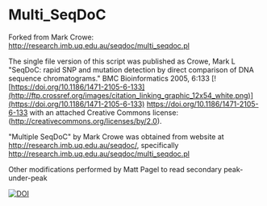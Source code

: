 # Multi_SeqDoC
Forked from Mark Crowe: http://research.imb.uq.edu.au/seqdoc/multi_seqdoc.pl

The single file version of this script was published as Crowe, Mark L "SeqDoC: rapid SNP and mutation detection by direct comparison of DNA sequence chromatograms." BMC Bioinformatics 2005, 6:133  [![https://doi.org/10.1186/1471-2105-6-133](http://ftp.crossref.org/images/citation_linking_graphic_12x54_white.png)](https://doi.org/10.1186/1471-2105-6-133) https://doi.org/10.1186/1471-2105-6-133 with an attached Creative Commons license: (http://creativecommons.org/licenses/by/2.0).

"Multiple SeqDoC" by Mark Crowe was obtained from website at http://research.imb.uq.edu.au/seqdoc/, specifically http://research.imb.uq.edu.au/seqdoc/multi_seqdoc.pl

Other modifications performed by Matt Pagel to read secondary peak-under-peak

[![DOI](https://zenodo.org/badge/38967738.svg)](https://zenodo.org/badge/latestdoi/38967738)
